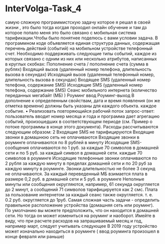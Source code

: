 # InterVolga-Task_4
самую сложную программистскую задачу  которое я решал в своей жизни ,   это было  тогда когдая  проходил онлайн обучение и там дз которое попало меня это было  связано с мобильная система тарификации.Чтобы было понятнее  поделюсь с  вами   условии задача. 
В программном коде объявляется единая структура данных, содержащая перечень действий (событий) на мобильном устройстве
телефонный счет. Необходимо поддерживать следующие типы событий, каждое из которых связано с одним из них
или несколько атрибутов, написанных в круглых скобках:
Пополнение счета / пополнение счета (сумма в рублях)
Входящий вызов (удаленный номер телефона, длительность вызова в секундах)
Исходящий вызов (удаленный телефонный номер, длительность вызова в секундах)
Входящее SMS (удаленный номер телефона, содержание SMS)
Исходящие SMS (удаленный номер телефона, содержание SMS)
Сеанс мобильного интернета (количество переданных мегабайт (МБ) )
Роуминг ввод
Роуминг-выход
В дополнение к определенным свойствам, дата и время появления (он же отметка времени) должны быть указаны для каждого объекта.
каждое событие.
• Реализовать повторяющийся рабочий поток запрос-ответ: пользователь вводит номер месяца и года и
программа дает агрегацию событий, произошедших в соответствующем периоде (см. Пример
о потоке программы в конце этого документа).
Расходы рассчитываются следующим образом:
2
Входящие SMS не тарифицируются
Входящие звонки в домашнюю сеть не оплачиваются
Входящие звонки в роуминге оплачиваются по 8 рублей в минуту
Исходящие SMS-сообщения оплачиваются по 1 руб. за каждые 70 символов в домашней сети и по 5 руб. за каждый символ в домашней сети.
каждые 70 символов в роуминге
Исходящие телефонные звонки оплачиваются по 2 рубля за каждую минуту в пределах домашней сети и по 20 руб
за каждую минуту в роуминге. Звонки длительностью не более 3 секунд не оплачиваются.
За каждый переведенный МБ взимается плата в размере 0,2 руб. в домашней сети и 5 руб. в роуминге
Неполные минуты или сообщения округляются, например, 61 секунда округляется до 2 минут, а
сообщений 71 символов тарифицируется как 2 смс.
Плата за пользование интернетом за каждый сеанс также округляется. т. е. 0.2 руб. округляется до 1руб.
Самая сложная часть задачи - определить правильное расположение устройства (домашняя сеть или роуминг).
По умолчанию вы можете предположить, что он находится в домашней сети. Но тогда он может измениться на роуминг и
наоборот. Имейте в виду, что при расчете расходов на запрашиваемый месяц и год, например март, следует учитывать следующее
В 2019 году устройство может изначально находиться в роуминге ( ввод роуминга произошел в конце февраля или раньше)


